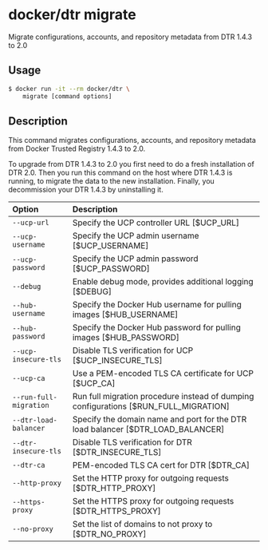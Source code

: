<!--[metadata]>
+++
title = "migrate"
description = "Learn about the options available on the docker/dtr image."
keywords = ["docker, dtr, install, uninstall, configure"]
[menu.main]
parent="dtr_menu_reference"
identifier="dtr_reference_migrate"
+++
<![end-metadata]-->

# docker/dtr migrate

Migrate configurations, accounts, and repository metadata from DTR 1.4.3 to 2.0

## Usage

```bash
$ docker run -it --rm docker/dtr \
    migrate [command options]
```

## Description

This command migrates configurations, accounts, and repository metadata from
Docker Trusted Registry 1.4.3 to 2.0.

To upgrade from DTR 1.4.3 to 2.0 you first need to do a fresh installation of
DTR 2.0. Then you run this command on the host where DTR 1.4.3 is running, to
migrate the data to the new installation. Finally, you decommission your
DTR 1.4.3 by uninstalling it.


| Option                 | Description                                                                          |
|:-----------------------|:-------------------------------------------------------------------------------------|
| `--ucp-url `           | Specify the UCP controller URL [$UCP_URL]                                            |
| `--ucp-username`       | Specify the UCP admin username [$UCP_USERNAME]                                       |
| `--ucp-password`       | Specify the UCP admin password [$UCP_PASSWORD]                                       |
| `--debug`              | Enable debug mode, provides additional logging [$DEBUG]                              |
| `--hub-username`       | Specify the Docker Hub username for pulling images [$HUB_USERNAME]                   |
| `--hub-password`       | Specify the Docker Hub password for pulling images [$HUB_PASSWORD]                   |
| `--ucp-insecure-tls`   | Disable TLS verification for UCP [$UCP_INSECURE_TLS]                                 |
| `--ucp-ca`             | Use a PEM-encoded TLS CA certificate for UCP [$UCP_CA]                               |
| `--run-full-migration` | Run full migration procedure instead of dumping configurations [$RUN_FULL_MIGRATION] |
| `--dtr-load-balancer`  | Specify the domain name and port for the DTR load balancer [$DTR_LOAD_BALANCER]      |
| `--dtr-insecure-tls`   | Disable TLS verification for DTR [$DTR_INSECURE_TLS]                                 |
| `--dtr-ca`             | PEM-encoded TLS CA cert for DTR [$DTR_CA]                                            |
| `--http-proxy`         | Set the HTTP proxy for outgoing requests [$DTR_HTTP_PROXY]                           |
| `--https-proxy`        | Set the HTTPS proxy for outgoing requests [$DTR_HTTPS_PROXY]                         |
| `--no-proxy`           | Set the list of domains to not proxy to [$DTR_NO_PROXY]                              |
